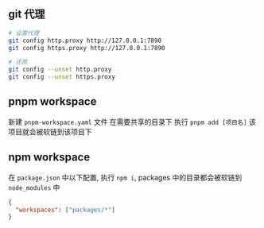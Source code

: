 ## git 代理

```sh
# 设置代理
git config http.proxy http://127.0.0.1:7890
git config https.proxy http://127.0.0.1:7890

# 还原
git config --unset http.proxy
git config --unset https.proxy
```

## pnpm workspace

新建 `pnpm-workspace.yaml` 文件
在需要共享的目录下 执行 `pnpm add [项目名]` 该项目就会被软链到该项目下

## npm workspace

在 `package.json` 中以下配置, 执行 `npm i`, packages 中的目录都会被软链到 `node_modules` 中

```json
{
  "workspaces": ["packages/*"]
}
```
